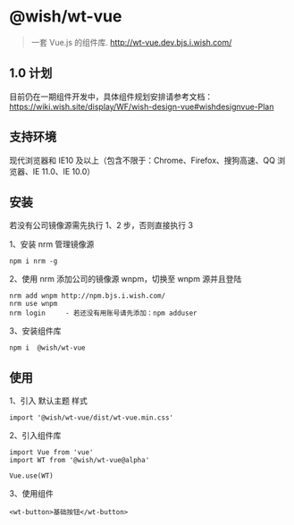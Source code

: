 # @wish/wt-vue

> 一套 Vue.js 的组件库. http://wt-vue.dev.bjs.i.wish.com/

## 1.0 计划

目前仍在一期组件开发中，具体组件规划安排请参考文档：https://wiki.wish.site/display/WF/wish-design-vue#wishdesignvue-Plan

## 支持环境

现代浏览器和 IE10 及以上（包含不限于：Chrome、Firefox、搜狗高速、QQ 浏览器、IE 11.0、IE 10.0）

## 安装

若没有公司镜像源需先执行 1、2 步，否则直接执行 3

1、安装 nrm 管理镜像源

```
npm i nrm -g
```

2、使用 nrm 添加公司的镜像源 wnpm，切换至 wnpm 源并且登陆

```
nrm add wnpm http://npm.bjs.i.wish.com/
nrm use wnpm
nrm login     - 若还没有用账号请先添加：npm adduser
```

3、安装组件库

```
npm i  @wish/wt-vue
```

## 使用

1、引入 默认主题 样式

```
import '@wish/wt-vue/dist/wt-vue.min.css'
```

2、引入组件库

```
import Vue from 'vue'
import WT from '@wish/wt-vue@alpha'

Vue.use(WT)
```

3、使用组件

```
<wt-button>基础按钮</wt-button>
```
